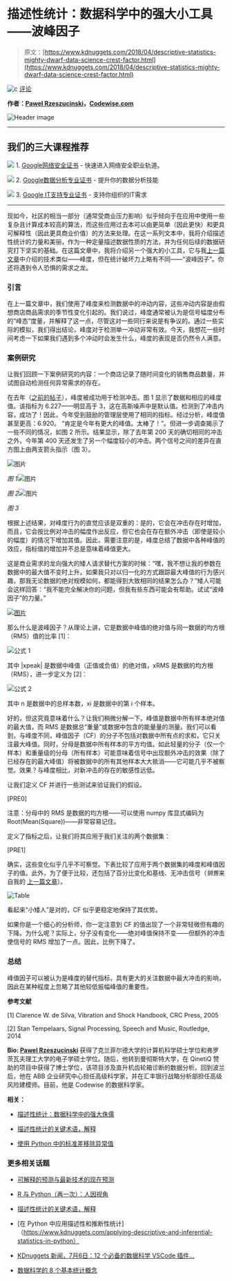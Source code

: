 # 描述性统计：数据科学中的强大小工具——波峰因子

> 原文：[https://www.kdnuggets.com/2018/04/descriptive-statistics-mighty-dwarf-data-science-crest-factor.html](https://www.kdnuggets.com/2018/04/descriptive-statistics-mighty-dwarf-data-science-crest-factor.html)

![c](../Images/3d9c022da2d331bb56691a9617b91b90.png) [评论](#comments)

**作者：[Pawel Rzeszucinski](https://www.linkedin.com/in/pawelrzeszucinski/)，[Codewise.com](http://www.codewise.com/)**

![Header image](../Images/e28385e91bce779e441913ab38421363.png)

* * *

## 我们的三大课程推荐

![](../Images/0244c01ba9267c002ef39d4907e0b8fb.png) 1\. [Google网络安全证书](https://www.kdnuggets.com/google-cybersecurity) - 快速进入网络安全职业轨道。

![](../Images/e225c49c3c91745821c8c0368bf04711.png) 2\. [Google数据分析专业证书](https://www.kdnuggets.com/google-data-analytics) - 提升你的数据分析技能

![](../Images/0244c01ba9267c002ef39d4907e0b8fb.png) 3\. [Google IT支持专业证书](https://www.kdnuggets.com/google-itsupport) - 支持你组织的IT需求

* * *

现如今，社区的相当一部分（通常受商业压力影响）似乎倾向于在应用中使用一些复杂且计算成本较高的算法，而这些应用过去本可以由更简单（因此更快）和更具可解释性（因此更具商业价值）的方法来处理。在这一系列文本中，我将介绍描述性统计的力量和美丽，作为一种定量描述数据性质的方法，并为任何后续的数据研究打下坚实的基础。在这篇文章中，我将介绍另一个强大的小工具，它与我[上一篇文章](/2018/03/descriptive-statistics-mighty-dwarf-data-science.html)中介绍的技术类似——峰度，但在统计破坏力上略有不同——“波峰因子”。你还将遇到令人恐惧的需求之龙。

### 引言

在上一篇文章中，我们使用了峰度来检测数据中的冲动内容，这些冲动内容是由假想商店商品需求的季节性变化引起的。我们说过，峰度通常被认为是信号幅度分布的“峰态”度量，并解释了这一点，尽管这对一些同行来说是有争议的。通过一些实际的模拟，我们得出结论，峰度对于检测单一冲动非常有效。今天，我想花一些时间考虑一下如果我们遇到多个冲动时会发生什么，峰度的表现是否仍然令人满意。

### 案例研究

让我们回顾一下案例研究的内容：一个商店记录了随时间变化的销售商品数量，并试图自动检测任何异常需求的存在。

在去年（[之前的帖子](/2018/03/descriptive-statistics-mighty-dwarf-data-science.html)），峰度被成功用于检测冲击。图 1 显示了数据和相应的峰度值。该指标为 6.227——明显高于 3，这在高斯噪声中是默认值。检测到了冲击内容，成功了！因此，今年受到鼓励的管理层使用了相同的指标。经过分析，峰度值甚至更高：6.920。 “肯定是今年有更大的峰值。太棒了！”。但进一步调查揭示了一些不同的情况，如图 2 所示。结果显示，除了去年第 200 天的确切相同的冲击之外，今年第 400 天还发生了另一个幅度较小的冲击。两个信号之间的差异在直方图上由两支箭头指示（图 3）。

![图片](../Images/3c962d2ccb636a83c8003829d81c258b.png)

*图 1*![图片](../Images/617a3c35fb986f9a225e6c98cb0cfc28.png)

*图 2*![图片](../Images/c4f272d6fafb9c08c8bc48728ac7bd00.png)

*图 3*

根据上述结果，对峰度行为的直觉应该是双重的：是的，它会在冲击存在时增加，而且，它会按比例对冲击的幅度作出反应，但它也会在存在额外冲击（即使是较小的幅度）的情况下增加其值。因此，需要注意的是，峰度总结了数据中各种峰值的效应，指标值的增加并不总是意味着峰值更大。

这是商业需求的龙向强大的矮人请求替代方案的时候：“嘿，我不想让我的参数在数据中的最大值不变时上升。如果我只对以归一化的方式跟踪最大峰值的行为感兴趣，那我无论数据的绝对规模如何，都能得到大致相同的结果怎么办？”矮人可能会这样回答：“我不能完全解决你的问题，但我有些东西可能会有帮助。试试“波峰因子”的力量。”

[![图片](../Images/38887d12c8b9eb9980ff51cb4030d095.png)](https://image.ibb.co/cinr9n/dragon_of_demand.png)

那么什么是波峰因子？从理论上讲，它是数据中峰值的绝对值与同一数据的均方根（RMS）值的比率 [1]：

![公式 1](../Images/452fe32043f4d042ecb64b77f5aae813.png)

其中 |xpeak| 是数据中峰值（正值或负值）的绝对值，xRMS 是数据的均方根（RMS），进一步定义为 [2]：

![公式 2](../Images/d2bff6cd377660d35a676ddc1e294a8b.png)

其中 n 是数据中的总样本数，xi 是数据中的第 i 个样本。

好的，但这究竟意味着什么？让我们稍微分解一下。峰值是数据中所有样本绝对值的最大值，而 RMS 是数据总“重量”或数据中包含的能量量的测量。我们可以看到，与峰度不同，峰值因子（CF）的分子不包括对数据中所有点的求和，它只关注最大峰值。同时，分母是数据中所有样本的平方均值。如此轻量的分子（仅一个样本）和重量级的分母（所有样本）可能意味着信号中出现额外冲击的效果（除了已经存在的最大峰值）将被数据中的所有其他样本大大抵消——它可能几乎不被察觉。效果？与峰度相比，对新冲击的存在的敏感性远低。

让我们定义 CF 并进行一些测试来验证我们的假设。

[PRE0]

注意：分母中的 RMS 是数据的均方根——可以使用 numpy 库显式编码为 Root(Mean(Square))——非常容易记住。

定义了指标之后，让我们将其应用于我们关注的两个数据集：

[PRE1]

确实，这些变化似乎几乎不可察觉。下表比较了应用于两个数据集的峰度和峰值因子的值。此外，为了便于比较，还包括了百分比变化和基线、无冲击信号（*销售*来自我的 [上一篇文章](/2018/03/descriptive-statistics-mighty-dwarf-data-science.html)）。

![Table](../Images/632a8f5305501f781d608a5ebe03cb33.png)

看起来“小矮人”是对的，CF 似乎更稳定地保持了其优势。

如果你是一个细心的分析师，你一定注意到 CF 的值出现了一个非常轻微但有趣的下降。为什么呢？实际上，分子没有变化——绝对峰值保持不变——但额外的冲击使信号的 RMS 增加了一点。因此，比例下降了。

### 总结

峰值因子可以被认为是峰度的替代指标，具有更大的关注数据中最大冲击的影响，因此在某种程度上忽略了其他较低振幅峰值的重要性。

**参考文献**

[1] Clarence W. de Silva, Vibration and Shock Handbook, CRC Press, 2005

[2] Stan Tempelaars, Signal Processing, Speech and Music, Routledge, 2014

**Bio: [Pawel Rzeszucinski](https://www.linkedin.com/in/pawelrzeszucinski/)** 获得了克兰菲尔德大学的计算机科学硕士学位和弗罗茨瓦夫理工大学的电子学硕士学位。随后，他转到曼彻斯特大学，在 QinetiQ 赞助的项目中获得了博士学位，该项目涉及直升机齿轮箱诊断的数据分析。回到波兰后，他在 ABB 企业研究中心担任高级科学家，并在汇丰银行战略分析部担任高级风险建模师。目前，他是 Codewise 的数据科学家。

**相关：**

+   [描述性统计：数据科学中的强大侏儒](/2018/03/descriptive-statistics-mighty-dwarf-data-science.html)

+   [描述性统计的关键术语，解释](/2017/05/descriptive-statistics-key-terms-explained.html)

+   [使用 Python 中的标准差移除异常值](/2017/02/removing-outliers-standard-deviation-python.html)

### 更多相关话题

+   [可解释的预测与最新技术的现在预测](https://www.kdnuggets.com/2021/12/sota-explainable-forecasting-and-nowcasting.html)

+   [R 与 Python（再一次）：人因视角](https://www.kdnuggets.com/2022/01/r-python-human-factor-perspective.html)

+   [描述性统计的关键术语，解释](https://www.kdnuggets.com/2017/05/descriptive-statistics-key-terms-explained.html)

+   [在 Python 中应用描述性和推断性统计]（https://www.kdnuggets.com/applying-descriptive-and-inferential-statistics-in-python）

+   [KDnuggets 新闻，7月6日：12 个必备的数据科学 VSCode 插件…](https://www.kdnuggets.com/2022/n27.html)

+   [数据科学的 8 个基本统计概念](https://www.kdnuggets.com/2020/06/8-basic-statistics-concepts.html)
